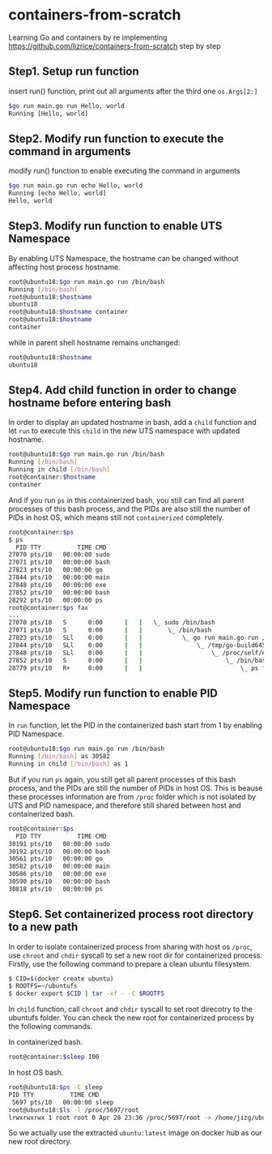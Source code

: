 # containers-from-scratch
Learning Go and containers by re implementing https://github.com/lizrice/containers-from-scratch step by step

## Step1. Setup run function
insert run() function, print out all arguments after the third one `os.Args[2:]`

```bash
$go run main.go run Hello, world 
Running [Hello, world]
```

## Step2. Modify run function to execute the command in arguments
modify run() function to enable executing the command in arguments

```bash
$go run main.go run echo Hello, world 
Running [echo Hello, world]
Hello, world
```

## Step3. Modify run function to enable UTS Namespace
By enabling UTS Namespace, the hostname can be changed without affecting host process hostname.

```bash
root@ubuntu18:$go run main.go run /bin/bash
Running [/bin/bash]
root@ubuntu18:$hostname
ubuntu18
root@ubuntu18:$hostname container
root@ubuntu18:$hostname
container
```
while in parent shell hostname remains unchanged:
```bash
root@ubuntu18:$hostname
ubuntu18
```

## Step4. Add child function in order to change hostname before entering bash
In order to display an updated hostname in bash, add a `child` function and let `run` to execute this `child` in the new UTS namespace with updated hostname.
```bash
root@ubuntu18:$go run main.go run /bin/bash
Running [/bin/bash]
Running in child [/bin/bash]
root@container:$hostname
container
``` 
And if you run `ps` in this containerized bash, you still can find all parent processes of this bash process, and the PIDs are also still the number of PIDs in host OS, which means still not `containerized` completely.
```bash
root@container:$ps
$ ps
  PID TTY          TIME CMD
27070 pts/10   00:00:00 sudo
27071 pts/10   00:00:00 bash
27823 pts/10   00:00:00 go
27844 pts/10   00:00:00 main
27848 pts/10   00:00:00 exe
27852 pts/10   00:00:00 bash
28292 pts/10   00:00:00 ps
root@container:$ps fax
...
27070 pts/10   S      0:00      |   |   \_ sudo /bin/bash
27071 pts/10   S      0:00      |   |       \_ /bin/bash
27823 pts/10   SLl    0:00      |   |           \_ go run main.go run /bin/bash
27844 pts/10   SLl    0:00      |   |               \_ /tmp/go-build645762770/b0
27848 pts/10   SLl    0:00      |   |                   \_ /proc/self/exe child 
27852 pts/10   S      0:00      |   |                       \_ /bin/bash
28779 pts/10   R+     0:00      |   |                           \_ ps fax
```

## Step5. Modify run function to enable PID Namespace
In `run` function, let the PID in the containerized bash start from 1 by enabling PID Namespace.
```bash
root@ubuntu18:$go run main.go run /bin/bash
Running [/bin/bash] as 30582
Running in child [/bin/bash] as 1
```
But if you run `ps` again, you still get all parent processes of this bash process, and the PIDs are still the number of PIDs in host OS. This is beause these processes information are from `/proc` folder which is not isolated by UTS and PID namespace, and therefore still shared between host and containerized bash.
```bash
root@container:$ps
  PID TTY          TIME CMD
30191 pts/10   00:00:00 sudo
30192 pts/10   00:00:00 bash
30561 pts/10   00:00:00 go
30582 pts/10   00:00:00 main
30586 pts/10   00:00:00 exe
30590 pts/10   00:00:00 bash
30818 pts/10   00:00:00 ps
```

## Step6. Set containerized process root directory to a new path
In order to isolate containerized process from sharing with host os `/proc`, use `chroot` and `chdir` syscall to set a new root dir for containerized process.
Firstly, use the following command to prepare a clean ubuntu filesystem.
```bash
$ CID=$(docker create ubuntu)
$ ROOTFS=~/ubuntufs
$ docker export $CID | tar -xf - -C $ROOTFS
```
In `child` function, call `chroot` and `chdir` syscall to set root direcotry to the ubuntufs folder. You can check the new root for containerized process by the following commands.

In containerized bash.
```bash
root@container:$sleep 100
```
In host OS bash.
```bash
root@ubuntu18:$ps -C sleep
PID TTY          TIME CMD
 5697 pts/10   00:00:00 sleep
root@ubuntu18:$ls -l /proc/5697/root
lrwxrwxrwx 1 root root 0 Apr 28 23:36 /proc/5697/root -> /home/jizg/ubuntufs
```
So we actually use the extracted `ubuntu:latest` image on docker hub as our new root directory.